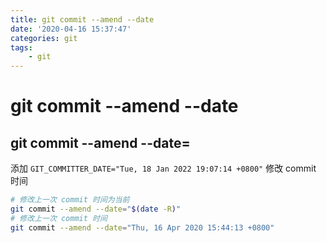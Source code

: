 ```yaml
---
title: git commit --amend --date
date: '2020-04-16 15:37:47'
categories: git
tags:
    - git
---
```


# git commit --amend --date

## git commit --amend --date=

添加 `GIT_COMMITTER_DATE="Tue, 18 Jan 2022 19:07:14 +0800"` 修改 commit 时间

```bash
# 修改上一次 commit 时间为当前
git commit --amend --date="$(date -R)"
# 修改上一次 commit 时间
git commit --amend --date="Thu, 16 Apr 2020 15:44:13 +0800"
```
